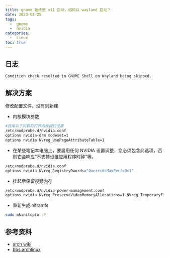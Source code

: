 ```yaml
---
title: gnome 始终是 x11 启动，如何以 wayland 启动？
date: 2023-03-25
tags:
  -  gnome
  -  nvidia
categories:
  -  Linux
toc: true
---
```




<!-- more -->



## 日志

```bash
Condition check resulted in GNOME Shell on Wayland being skipped.
```

## 解决方案

修改配置文件，没有则新建

- 内核模块参数

```bash
#启用以下内容将打开内核模式设置
/etc/modprobe.d/nvidia.conf
options nvidia-drm modeset=1 
options nvidia NVreg_UsePageAttributeTable=1
```
- 在某些笔记本电脑上，要启用任何 NVIDIA 设置调整，您必须包含此选项，否则它会响应“不支持设置应用程序时钟”等。

```bash
/etc/modprobe.d/nvidia.conf
options nvidia NVreg_RegistryDwords="OverrideMaxPerf=0x1"
```

- 挂起后保留视频内存
  
```bash
/etc/modprobe.d/nvidia-power-management.conf
options nvidia NVreg_PreserveVideoMemoryAllocations=1 NVreg_TemporaryFilePath=/path/to/tmp-nvidia # 请自行修改位置
```

- 重新生成initramfs

```bash
sudo mkinitcpio -P
```

## 参考资料

- [arch wiki](https://wiki.archlinux.org/title/NVIDIA/Tips_and_tricks#Preserve_video_memory_after_suspend)
- [bbs.archlinux](https://bbs.archlinux.org/viewtopic.php?id=280189)
